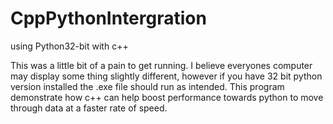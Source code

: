 # CppPythonIntergration
using Python32-bit with c++

This was a little bit of a pain to get running. I believe everyones computer may display some thing slightly different, 
however if you have 32 bit python version installed the .exe file should run as intended. This program demonstrate how 
c++ can help boost performance towards python to move through data at a faster rate of speed.
